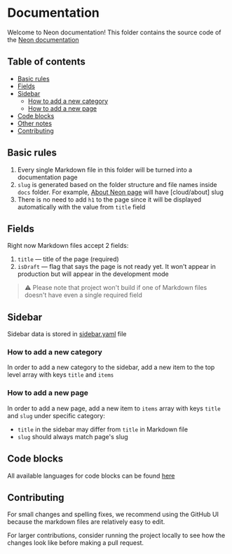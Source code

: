 # Documentation

Welcome to Neon documentation! This folder contains the source code of the [Neon documentation](https://neon.tech/docs/)

## Table of contents

- [Basic rules](#basic-rules)
- [Fields](#fields)
- [Sidebar](#sidebar)
  - [How to add a new category](#how-to-add-a-new-category)
  - [How to add a new page](#how-to-add-a-new-page)
- [Code blocks](#code-blocks)
- [Other notes](#other-notes)
- [Contributing](#contributing)

## Basic rules

1. Every single Markdown file in this folder will be turned into a documentation page
2. `slug` is generated based on the folder structure and file names inside `docs` folder. For example, [About Neon page](./cloud/about.md) will have [cloud/about] slug
3. There is no need to add `h1` to the page since it will be displayed automatically with the value from `title` field

## Fields

Right now Markdown files accept 2 fields:

1. `title` — title of the page (required)
2. `isDraft` — flag that says the page is not ready yet. It won't appear in production but will appear in the development mode

> ⚠️ Please note that project won't build if one of Markdown files doesn't have even a single required field

## Sidebar

Sidebar data is stored in [sidebar.yaml](./sidebar.yaml) file

### How to add a new category

In order to add a new category to the sidebar, add a new item to the top level array with keys `title` and `items`

### How to add a new page

In order to add a new page, add a new item to `items` array with keys `title` and `slug` under specific category:

- `title` in the sidebar may differ from `title` in Markdown file
- `slug` should always match page's slug

## Code blocks

All available languages for code blocks can be found [here](https://github.com/react-syntax-highlighter/react-syntax-highlighter/blob/HEAD/AVAILABLE_LANGUAGES_PRISM.MD)

## Contributing

For small changes and spelling fixes, we recommend using the GitHub UI because the markdown files are relatively easy to edit.

For larger contributions, consider running the project locally to see how the changes look like before making a pull request.
